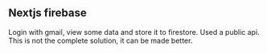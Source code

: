 ## Nextjs firebase 
Login with gmail, view some data and store it to firestore.
Used a public api.
This is not the complete solution, it can be made better.
